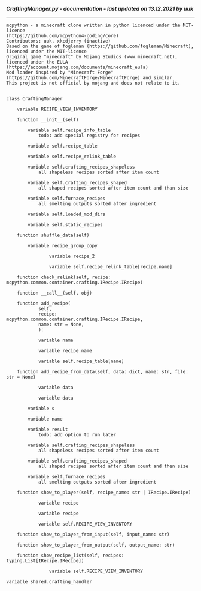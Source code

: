 ***CraftingManager.py - documentation - last updated on 13.12.2021 by uuk***
___

    mcpython - a minecraft clone written in python licenced under the MIT-licence 
    (https://github.com/mcpython4-coding/core)
    Contributors: uuk, xkcdjerry (inactive)
    Based on the game of fogleman (https://github.com/fogleman/Minecraft), licenced under the MIT-licence
    Original game "minecraft" by Mojang Studios (www.minecraft.net), licenced under the EULA
    (https://account.mojang.com/documents/minecraft_eula)
    Mod loader inspired by "Minecraft Forge" (https://github.com/MinecraftForge/MinecraftForge) and similar
    This project is not official by mojang and does not relate to it.


    class CraftingManager

        variable RECIPE_VIEW_INVENTORY

        function __init__(self)

            variable self.recipe_info_table
                todo: add special registry for recipes

            variable self.recipe_table

            variable self.recipe_relink_table

            variable self.crafting_recipes_shapeless
                all shapeless recipes sorted after item count

            variable self.crafting_recipes_shaped
                all shaped recipes sorted after item count and than size

            variable self.furnace_recipes
                all smelting outputs sorted after ingredient

            variable self.loaded_mod_dirs

            variable self.static_recipes

        function shuffle_data(self)

            variable recipe_group_copy

                    variable recipe_2

                    variable self.recipe_relink_table[recipe.name]

        function check_relink(self, recipe: mcpython.common.container.crafting.IRecipe.IRecipe)

        function __call__(self, obj)

        function add_recipe(
                self,
                recipe: mcpython.common.container.crafting.IRecipe.IRecipe,
                name: str = None,
                ):

                variable name

                variable recipe.name

                variable self.recipe_table[name]

        function add_recipe_from_data(self, data: dict, name: str, file: str = None)

                variable data

                variable data

            variable s

            variable name

            variable result
                todo: add option to run later

            variable self.crafting_recipes_shapeless
                all shapeless recipes sorted after item count

            variable self.crafting_recipes_shaped
                all shaped recipes sorted after item count and then size

            variable self.furnace_recipes
                all smelting outputs sorted after ingredient

        function show_to_player(self, recipe_name: str | IRecipe.IRecipe)

                variable recipe

                variable recipe

                variable self.RECIPE_VIEW_INVENTORY

        function show_to_player_from_input(self, input_name: str)

        function show_to_player_from_output(self, output_name: str)

        function show_recipe_list(self, recipes: typing.List[IRecipe.IRecipe])

                    variable self.RECIPE_VIEW_INVENTORY

    variable shared.crafting_handler